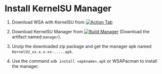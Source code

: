 # Install KernelSU Manager

1. Download WSA with KernelSU from [![Action Tab](https://github.com/YT-Advanced/WSA-Script/actions/workflows/custom_build.yml/badge.svg)](https://github.com/YT-Advanced/WSA-Script/actions/workflows/custom_build.yml)

1. Download KernelSU Manager from [![Build Manager](https://github.com/tiann/KernelSU/actions/workflows/build-manager.yml/badge.svg?event=push)](https://github.com/tiann/KernelSU/actions/workflows/build-manager.yml?query=event%3Apush+is%3Acompleted+branch%3Amain) (Download the artifact named `manager`).

1. Unzip the downloaded zip package and get the manager apk named `KernelSU_vx.x.x-xx-.....apk`.

1. Use the command `adb install <apkname>.apk` or WSAPacman to install the manager.
